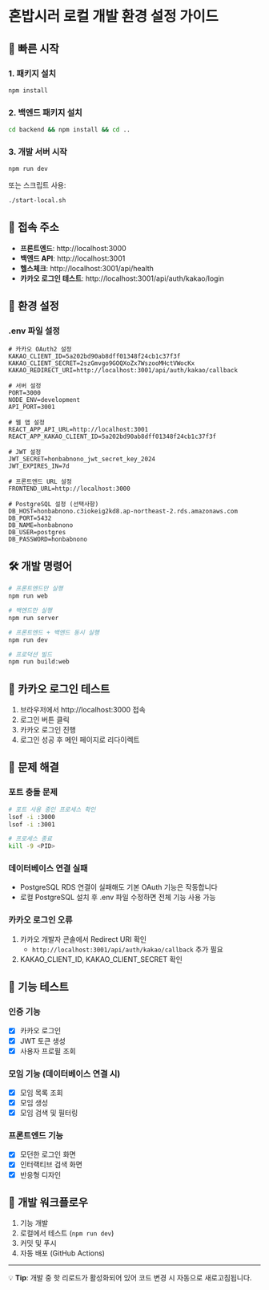 # 혼밥시러 로컬 개발 환경 설정 가이드

## 🚀 빠른 시작

### 1. 패키지 설치
```bash
npm install
```

### 2. 백엔드 패키지 설치
```bash
cd backend && npm install && cd ..
```

### 3. 개발 서버 시작
```bash
npm run dev
```

또는 스크립트 사용:
```bash
./start-local.sh
```

## 📍 접속 주소

- **프론트엔드**: http://localhost:3000
- **백엔드 API**: http://localhost:3001
- **헬스체크**: http://localhost:3001/api/health
- **카카오 로그인 테스트**: http://localhost:3001/api/auth/kakao/login

## 🔧 환경 설정

### .env 파일 설정
```env
# 카카오 OAuth2 설정
KAKAO_CLIENT_ID=5a202bd90ab8dff01348f24cb1c37f3f
KAKAO_CLIENT_SECRET=2szGmvgo9GOQXoZx7WszooMHctVWocKx
KAKAO_REDIRECT_URI=http://localhost:3001/api/auth/kakao/callback

# 서버 설정
PORT=3000
NODE_ENV=development
API_PORT=3001

# 웹 앱 설정
REACT_APP_API_URL=http://localhost:3001
REACT_APP_KAKAO_CLIENT_ID=5a202bd90ab8dff01348f24cb1c37f3f

# JWT 설정
JWT_SECRET=honbabnono_jwt_secret_key_2024
JWT_EXPIRES_IN=7d

# 프론트엔드 URL 설정
FRONTEND_URL=http://localhost:3000

# PostgreSQL 설정 (선택사항)
DB_HOST=honbabnono.c3iokeig2kd8.ap-northeast-2.rds.amazonaws.com
DB_PORT=5432
DB_NAME=honbabnono
DB_USER=postgres
DB_PASSWORD=honbabnono
```

## 🛠 개발 명령어

```bash
# 프론트엔드만 실행
npm run web

# 백엔드만 실행
npm run server

# 프론트엔드 + 백엔드 동시 실행
npm run dev

# 프로덕션 빌드
npm run build:web
```

## 🔑 카카오 로그인 테스트

1. 브라우저에서 http://localhost:3000 접속
2. 로그인 버튼 클릭
3. 카카오 로그인 진행
4. 로그인 성공 후 메인 페이지로 리다이렉트

## 🐛 문제 해결

### 포트 충돌 문제
```bash
# 포트 사용 중인 프로세스 확인
lsof -i :3000
lsof -i :3001

# 프로세스 종료
kill -9 <PID>
```

### 데이터베이스 연결 실패
- PostgreSQL RDS 연결이 실패해도 기본 OAuth 기능은 작동합니다
- 로컬 PostgreSQL 설치 후 .env 파일 수정하면 전체 기능 사용 가능

### 카카오 로그인 오류
1. 카카오 개발자 콘솔에서 Redirect URI 확인
   - `http://localhost:3001/api/auth/kakao/callback` 추가 필요
2. KAKAO_CLIENT_ID, KAKAO_CLIENT_SECRET 확인

## 📱 기능 테스트

### 인증 기능
- [x] 카카오 로그인
- [x] JWT 토큰 생성
- [x] 사용자 프로필 조회

### 모임 기능 (데이터베이스 연결 시)
- [x] 모임 목록 조회
- [x] 모임 생성
- [x] 모임 검색 및 필터링

### 프론트엔드 기능
- [x] 모던한 로그인 화면
- [x] 인터랙티브 검색 화면
- [x] 반응형 디자인

## 🔄 개발 워크플로우

1. 기능 개발
2. 로컬에서 테스트 (`npm run dev`)
3. 커밋 및 푸시
4. 자동 배포 (GitHub Actions)

---

💡 **Tip**: 개발 중 핫 리로드가 활성화되어 있어 코드 변경 시 자동으로 새로고침됩니다.